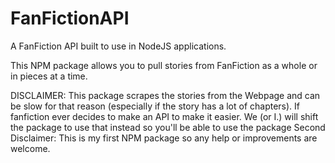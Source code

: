 # FanFictionAPI
A FanFiction API built to use in NodeJS applications.

This NPM package allows you to pull stories from FanFiction as a whole or in pieces at a time.

DISCLAIMER: This package scrapes the stories from the Webpage and can be slow for that reason (especially if the story has a lot of chapters). If fanfiction ever decides to make an API to make it easier. We (or I.) will shift the package to use that instead so you'll be able to use the package
Second Disclaimer: This is my first NPM package so any help or improvements are welcome.

